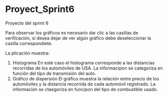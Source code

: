 # Proyect_Sprint6
Proyecto del sprint 6

Para observar los gráficos es necesario dar clic a las casillas de verificación, si desea dejar de ver algún gráfico debe deseleccionar la casilla correspondiete.

La plicación muestra:
1) Histograma
    En este caso el histograma corresponde a las distancias recorridas de los automóviles de USA. La informacipon se categoriza en función del tipo de transmisión del auto.
2) Gráfico de dispersión
    El gráfico muestra la relación entre precio de los automóviles y la distancia recorrida de cada automóvil registrado. La información se ctaegoriza en funcipon del tipo de combustible usado.
